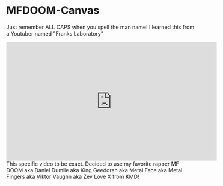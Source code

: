 # MFDOOM-Canvas
Just remember ALL CAPS when you spell the man name!
I learned this from a Youtuber named "Franks Laboratory"
<iframe width="560" height="315" src="https://www.youtube.com/embed/afdHgwn1XCY" title="YouTube video player" frameborder="0" allow="accelerometer; autoplay; clipboard-write; encrypted-media; gyroscope; picture-in-picture" allowfullscreen></iframe>
This specific video to be exact. Decided to use my favorite rapper MF DOOM aka Daniel Dumile aka King Geedorah aka Metal Face aka Metal Fingers aka Viktor Vaughn aka Zev Love X from KMD!
